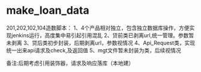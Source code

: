 # make_loan_data
201,202,102,104造数脚本：
1、4个产品相对独立，包含独立数据库操作，方便实现jenkins运行，高度集中易引起引用混乱
2、贷前类已剥离url,统一管理。参数暂未剥离
3、贷后类初步封装，后期剥离url，参数视情况
4、Api_Request类，实现统一出来api请求及check,及返回值
5、mgt文件暂未封装为类，后续视情况

备注:后期考虑引用装饰器，请求及响应落库（本地建）